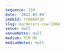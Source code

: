 ```yaml
---
sequence: 110
date: '2012-03-09'
imdbId: tt0060728
slug: murderers-row-1966
venue: null
venueNotes: null
medium: TCM HD
mediumNotes: null
---
```


